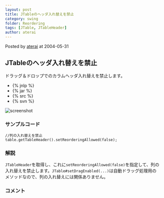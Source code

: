```yaml
---
layout: post
title: JTableのヘッダ入れ替えを禁止
category: swing
folder: Reordering
tags: [JTable, JTableHeader]
author: aterai
---
```


Posted by [aterai](http://terai.xrea.jp/aterai.html) at 2004-05-31

## JTableのヘッダ入れ替えを禁止
ドラッグ＆ドロップでのカラムヘッダ入れ替えを禁止します。

- {% jnlp %}
- {% jar %}
- {% src %}
- {% svn %}

<!-- dummy comment line for breaking list -->

![screenshot](https://lh3.googleusercontent.com/_9Z4BYR88imo/TQTRr3AzfQI/AAAAAAAAAhk/mfgsIhuaEz0/s800/Reordering.png)

### サンプルコード
<pre class="prettyprint"><code>//列の入れ替えを禁止
table.getTableHeader().setReorderingAllowed(false);
</code></pre>

### 解説
`JTableHeader`を取得し、これに`setReorderingAllowed(false)`を指定して、列の入れ替えを禁止します。`JTable#setDragEnabled(...)`は自動ドラッグ処理用のメソッドなので、列の入れ替えには関係ありません。

### コメント
